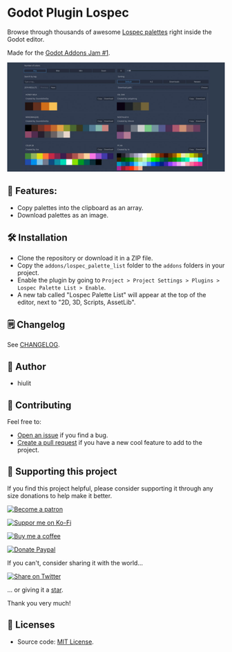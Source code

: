 # Godot Plugin Lospec

Browse through thousands of awesome [Lospec palettes](https://lospec.com/palette-list) right inside the Godot editor.

Made for the [Godot Addons Jam #1](https://itch.io/jam/godot-addons-jam-1).

![Godot PLugin Lospec banner](/godot-plugin-lospec-banner.jpg)

## 📌 Features:

- Copy palettes into the clipboard as an array.
- Download palettes as an image.

## 🛠️ Installation

- Clone the repository or download it in a ZIP file.
- Copy the `addons/lospec_palette_list` folder to the `addons` folders in your project.
- Enable the plugin by going to `Project > Project Settings > Plugins > Lospec Palette List > Enable`.
- A new tab called "Lospec Palette List" will appear at the top of the editor, next to "2D, 3D, Scripts, AssetLib".


## 🗒️ Changelog

See [CHANGELOG](/CHANGELOG.md).

## 👤 Author

- hiulit

## 🤝 Contributing

Feel free to:

- [Open an issue](https://github.com/hiulit/Godot-Plugin-Lospec/issues) if you find a bug.
- [Create a pull request](https://github.com/hiulit/Godot-Plugin-Lospec/pulls) if you have a new cool feature to add to the project.

## 🙌 Supporting this project

If you find this project helpful, please consider supporting it through any size donations to help make it better.

[![Become a patron](https://img.shields.io/badge/Become_a_patron-ff424d?logo=Patreon&style=for-the-badge&logoColor=white)](https://www.patreon.com/hiulit)

[![Suppor me on Ko-Fi](https://img.shields.io/badge/Support_me_on_Ko--fi-F16061?logo=Ko-fi&style=for-the-badge&logoColor=white)](https://ko-fi.com/F2F7136ND)

[![Buy me a coffee](https://img.shields.io/badge/Buy_me_a_coffee-FFDD00?logo=buy-me-a-coffee&style=for-the-badge&logoColor=black)](https://www.buymeacoffee.com/hiulit)

[![Donate Paypal](https://img.shields.io/badge/PayPal-00457C?logo=PayPal&style=for-the-badge&label=Donate)](https://www.paypal.com/paypalme/hiulit)

If you can't, consider sharing it with the world...

[![Share on Twitter](https://img.shields.io/badge/Share_on_Twitter-1DA1F2?style=for-the-badge&logo=twitter&logoColor=white)](https://twitter.com/intent/tweet?url=https://github.com/hiulit/Godot-Plugin-Lospec&text=%22Godot+Plugin+Lospec%22%0D%0ABrowse+through+thousands+of+awesome+Lospec+palettes+right+inside+the+Godot+editor.%0A%0ABy%20@hiulit%0A%0A)

... or giving it a [star](https://github.com/hiulit/Godot-Plugin-Lospec/stargazers).

Thank you very much!

## 📝 Licenses

- Source code: [MIT License](/LICENSE).
